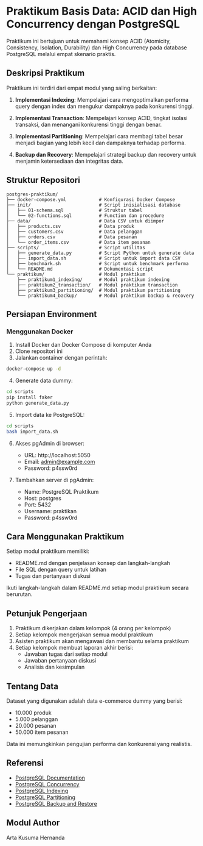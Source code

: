 # Praktikum Basis Data: ACID dan High Concurrency dengan PostgreSQL

Praktikum ini bertujuan untuk memahami konsep ACID (Atomicity, Consistency, Isolation, Durability) dan High Concurrency pada database PostgreSQL melalui empat skenario praktis.

## Deskripsi Praktikum

Praktikum ini terdiri dari empat modul yang saling berkaitan:

1. **Implementasi Indexing**: Mempelajari cara mengoptimalkan performa query dengan index dan mengukur dampaknya pada konkurensi tinggi.

2. **Implementasi Transaction**: Mempelajari konsep ACID, tingkat isolasi transaksi, dan menangani konkurensi tinggi dengan benar.

3. **Implementasi Partitioning**: Mempelajari cara membagi tabel besar menjadi bagian yang lebih kecil dan dampaknya terhadap performa.

4. **Backup dan Recovery**: Mempelajari strategi backup dan recovery untuk menjamin ketersediaan dan integritas data.

## Struktur Repositori

```
postgres-praktikum/
├── docker-compose.yml            # Konfigurasi Docker Compose
├── init/                         # Script inisialisasi database
│   ├── 01-schema.sql             # Struktur tabel
│   └── 02-functions.sql          # Function dan procedure
├── data/                         # Data CSV untuk diimpor
│   ├── products.csv              # Data produk
│   ├── customers.csv             # Data pelanggan
│   ├── orders.csv                # Data pesanan
│   └── order_items.csv           # Data item pesanan
├── scripts/                      # Script utilitas
│   ├── generate_data.py          # Script Python untuk generate data
│   ├── import_data.sh            # Script untuk import data CSV
│   ├── benchmark.sh              # Script untuk benchmark performa
│   └── README.md                 # Dokumentasi script
└── praktikum/                    # Modul praktikum
    ├── praktikum1_indexing/      # Modul praktikum indexing
    ├── praktikum2_transaction/   # Modul praktikum transaction
    ├── praktikum3_partitioning/  # Modul praktikum partitioning
    └── praktikum4_backup/        # Modul praktikum backup & recovery
```

## Persiapan Environment

### Menggunakan Docker

1. Install Docker dan Docker Compose di komputer Anda
2. Clone repositori ini
3. Jalankan container dengan perintah:

```bash
docker-compose up -d
```

4. Generate data dummy:

```bash
cd scripts
pip install faker
python generate_data.py
```

5. Import data ke PostgreSQL:

```bash
cd scripts
bash import_data.sh
```

6. Akses pgAdmin di browser:
   - URL: http://localhost:5050
   - Email: admin@example.com
   - Password: p4ssw0rd

7. Tambahkan server di pgAdmin:
   - Name: PostgreSQL Praktikum
   - Host: postgres
   - Port: 5432
   - Username: praktikan
   - Password: p4ssw0rd

## Cara Menggunakan Praktikum

Setiap modul praktikum memiliki:
- README.md dengan penjelasan konsep dan langkah-langkah
- File SQL dengan query untuk latihan
- Tugas dan pertanyaan diskusi

Ikuti langkah-langkah dalam README.md setiap modul praktikum secara berurutan.

## Petunjuk Pengerjaan

1. Praktikum dikerjakan dalam kelompok (4 orang per kelompok)
2. Setiap kelompok mengerjakan semua modul praktikum
3. Asisten praktikum akan mengawasi dan membantu selama praktikum
4. Setiap kelompok membuat laporan akhir berisi:
   - Jawaban tugas dari setiap modul
   - Jawaban pertanyaan diskusi
   - Analisis dan kesimpulan

## Tentang Data

Dataset yang digunakan adalah data e-commerce dummy yang berisi:
- 10.000 produk
- 5.000 pelanggan
- 20.000 pesanan
- 50.000 item pesanan

Data ini memungkinkan pengujian performa dan konkurensi yang realistis.

## Referensi

- [PostgreSQL Documentation](https://www.postgresql.org/docs/)
- [PostgreSQL Concurrency](https://www.postgresql.org/docs/current/mvcc.html)
- [PostgreSQL Indexing](https://www.postgresql.org/docs/current/indexes.html)
- [PostgreSQL Partitioning](https://www.postgresql.org/docs/current/ddl-partitioning.html)
- [PostgreSQL Backup and Restore](https://www.postgresql.org/docs/current/backup.html)

## Modul Author
Arta Kusuma Hernanda
